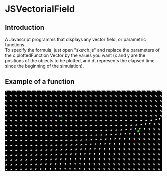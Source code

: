 # JSVectorialField
## Introduction
A Javascript programms that displays any vector field, or parametric functions.  
To specify the formula, just open "sketch.js" and replace the parameters of the c.plottedFunction Vector by the values you want (x and y are the positions of the objects to be plotted, and dt represents the elapsed time since the beginning of the simulation).

## Example of a function
![An example of a function and some particles](images/plotter.png)

